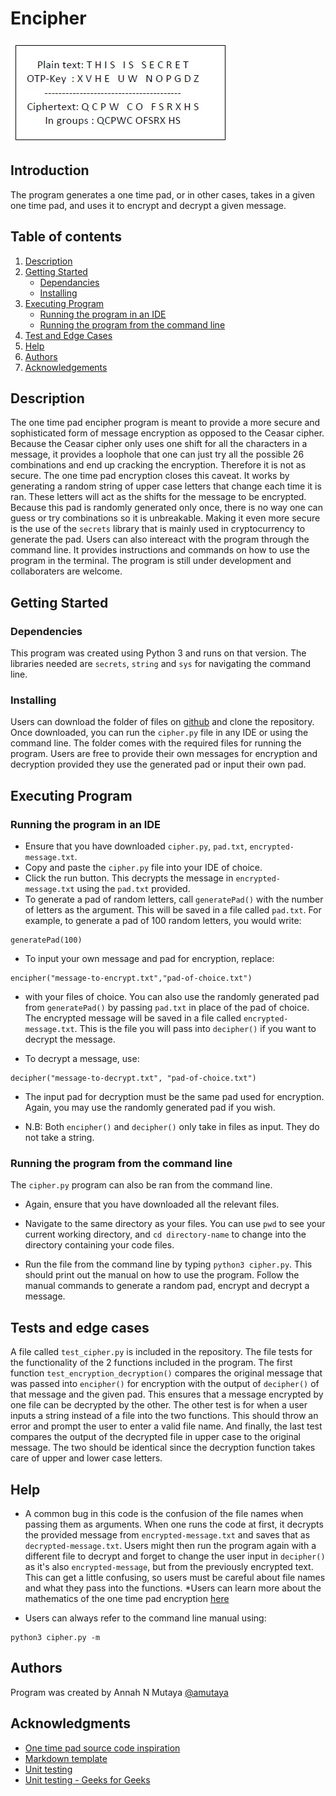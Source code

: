 # Encipher

![One Time Pad Demo](otp.png)

## Introduction

The program generates a one time pad, or in other cases, takes in a given one time pad, and uses it to encrypt and decrypt a given message.

## Table of contents

1. [Description](#description)
2. [Getting Started](#getting-started)
    - [Dependancies](#dependencies)
    - [Installing](#installing)
3. [Executing Program](#executing-program)
    - [Running the program in an IDE](#running-the-program-in-an-ide)
    - [Running the program from the command line](#running-the-program-from-the-command-line)
5. [Test and Edge Cases](#tests-and-edge-cases)
4. [Help](#help)
5. [Authors](#authors)
6. [Acknowledgements](#acknowledgments)

## Description

The one time pad encipher program is meant to provide a more secure and sophisticated form of message encryption as opposed to the Ceasar cipher. Because the Ceasar cipher only uses one shift for all the characters in a message, it provides a loophole that one can just try all the possible 26 combinations and end up cracking the encryption. Therefore it is not as secure. The one time pad encryption closes this caveat. It works by generating a random string of upper case letters that change each time it is ran. These letters will act as the shifts for the message to be encrypted. Because this pad is randomly generated only once, there is no way one can guess or try combinations so it is unbreakable. Making it even more secure is the use of the `secrets` library that is mainly used in cryptocurrency to generate the pad. Users can also intereact with the program through the command line. It provides instructions and commands on how to use the program in the terminal. The program is still under development and collaboraters are welcome.

## Getting Started

### Dependencies

This program was created using Python 3 and runs on that version. The libraries needed are `secrets`, `string` and `sys` for navigating the command line.

### Installing

Users can download the folder of files on [github](https://github.com/amutaya/csc151-a4-repo) and clone the repository. Once downloaded, you can run the `cipher.py` file in any IDE or using the command line. The folder comes with the required files for running the program. Users are free to provide their own messages for encryption and decryption provided they use the generated pad or input their own pad.

## Executing Program

### Running the program in an IDE

* Ensure that you have downloaded `cipher.py`, `pad.txt`, `encrypted-message.txt`.
* Copy and paste the `cipher.py` file into your IDE of choice.
* Click the run button. This decrypts the message in `encrypted-message.txt` using the `pad.txt` provided.
* To generate a pad of random letters, call `generatePad()` with the number of letters as the argument. This will be saved in a file called `pad.txt`. For example, to generate a pad of 100 random letters, you would write:

```
generatePad(100)
```

* To input your own message and pad for encryption, replace:

```
encipher("message-to-encrypt.txt","pad-of-choice.txt")
```

* with your files of choice. You can also use the randomly generated pad from `generatePad()` by passing `pad.txt` in place of the pad of choice. The encrypted message will be saved in a file called `encrypted-message.txt`. This is the file you will pass into `decipher()` if you want to decrypt the message.

* To decrypt a message, use:

```
decipher("message-to-decrypt.txt", "pad-of-choice.txt")
```

* The input pad for decryption must be the same pad used for encryption. Again, you may use the randomly generated pad if you wish.

* N.B: Both `encipher()` and `decipher()` only take in files as input. They do not take a string.

### Running the program from the command line

The `cipher.py` program can also be ran from the command line.

* Again, ensure that you have downloaded all the relevant files.

* Navigate to the same directory as your files. You can use `pwd` to see your current working directory, and `cd directory-name` to change into the directory containing your code files.

* Run the file from the command line by typing `python3 cipher.py`. This should print out the manual on how to use the program. Follow the manual commands to generate a random pad, encrypt and decrypt a message.

## Tests and edge cases

A file called `test_cipher.py` is included in the repository. The file tests for the functionality of the 2 functions included in the program. The first function `test_encryption_decryption()` compares the original message that was passed into `encipher()` for encryption with the output of `decipher()` of that message and the given pad. This ensures that a message encrypted by one file can be decrypted by the other. The other test is for when a user inputs a string instead of a file into the two functions. This should throw an error and prompt the user to enter a valid file name. And finally, the last test compares the output of the decrypted file in upper case to the original message. The two should be identical since the decryption function takes care of upper and lower case letters.

## Help

* A common bug in this code is the confusion of the file names when passing them as arguments. When one runs the code at first, it decrypts the provided message from `encrypted-message.txt` and saves that as `decrypted-message.txt`. Users might then run the program again with a different file to decrypt and forget to change the user input in `decipher()` as it's also `encrypted-message`, but from the previously encrypted text. This can get a little confusing, so users must be careful about file names and what they pass into the functions.
*Users can learn more about the mathematics of the one time pad encryption [here](https://www.youtube.com/watch?v=2_w9l9visH8)

* Users can always refer to the command line manual using:

```
python3 cipher.py -m
```

## Authors

Program was created by Annah N Mutaya 
[@amutaya](https://github.com/amutaya)

## Acknowledgments

* [One time pad source code inspiration](hhttps://github.com/Descent098/simple-otp/blob/master/python/otp.py)
* [Markdown template](https://gist.github.com/DomPizzie/7a5ff55ffa9081f2de27c315f5018afc)
* [Unit testing](https://docs.python.org/3/library/unittest.html)
* [Unit testing - Geeks for Geeks](hhttps://www.geeksforgeeks.org/unit-testing-python-unittest/)
